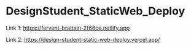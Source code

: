 # DesignStudent_StaticWeb_Deploy

Link 1:  https://fervent-brattain-2f66ce.netlify.app

Link 2: https://design-student-static-web-deploy.vercel.app/




